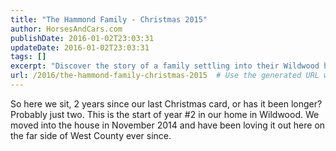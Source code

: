 ```yaml
---
title: "The Hammond Family - Christmas 2015"
author: HorsesAndCars.com
publishDate: 2016-01-02T23:03:31
updateDate: 2016-01-02T23:03:31
tags: []
excerpt: "Discover the story of a family settling into their Wildwood home, embracing the tranquility of West County living after two years."
url: /2016/the-hammond-family-christmas-2015  # Use the generated URL with year
---
```

<p>So here we sit, 2 years since our last Christmas card, or has it been longer? Probably just two. This is the start of year #2 in our home in Wildwood. We moved into the house in November 2014 and have been loving it out here on the far side of West County ever since.</p>

